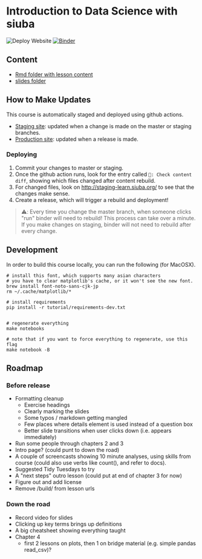 # Introduction to Data Science with siuba

![Deploy Website](https://github.com/machow/intro-to-siuba/workflows/Deploy%20Website/badge.svg)
[![Binder](https://mybinder.org/badge_logo.svg)](https://mybinder.org/v2/gh/machow/purview/master?urlpath=lab)

## Content

* [Rmd folder with lesson content](tutorial/intro-data-science/Rmd)
* [slides folder](tutorial/intro-data-science/slides)

## How to Make Updates

This course is automatically staged and deployed using github actions.

* [Staging site](http://staging-learn.siuba.org/): updated when a change is made on the master or staging branches.
* [Production site](http://learn.siuba.org/): updated when a release is made.

### Deploying

1. Commit your changes to master or staging.
2. Once the github action runs, look for the entry called `🐣: Check content diff`, showing which files changed after content rebuild.
3. For changed files, look on http://staging-learn.siuba.org/ to see that the changes make sense.
4. Create a release, which will trigger a rebuild and deployment!

> ⚠️: Every time you change the master branch, when someone clicks "run" binder will need to rebuild! This process can take over a minute. If you make changes on staging, binder will not need to rebuild after every change.

## Development

In order to build this course locally, you can run the following (for MacOSX).

```shell
# install this font, which supports many asian characters
# you have to clear matplotlib's cache, or it won't see the new font.
brew install font-noto-sans-cjk-jp
rm ~/.cache/matplotlib/*

# install requirements
pip install -r tutorial/requirements-dev.txt


# regenerate everything
make notebooks

# note that if you want to force everything to regenerate, use this flag
make notebook -B
```

## Roadmap

### Before release

* Formatting cleanup
  - Exercise headings
  - Clearly marking the slides
  - Some typos / markdown getting mangled
  - Few places where details element is used instead of a question box
  - Better slide transitions when user clicks down (i.e. appears immediately)
* Run some people through chapters 2 and 3
* Intro page? (could punt to down the road)
* A couple of screencasts showing 10 minute analyses, using skills from course
  (could also use verbs like count(), and refer to docs).
* Suggested Tidy Tuesdays to try
* A "next steps" outro lesson (could put at end of chapter 3 for now)
* Figure out and add license
* Remove /build/ from lesson urls


### Down the road

* Record video for slides
* Clicking up key terms brings up definitions
* A big cheatsheet showing everything taught
* Chapter 4
  - first 2 lessons on plots, then 1 on bridge material (e.g. simple pandas read_csv)?


